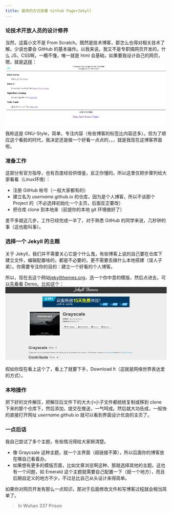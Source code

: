 ```yaml
---
title: 最快的方式部署 Github Page+Jekyll
---
```


### 论技术开放人员的设计修养
当然，这篇小文不是 From Scratch。既然是技术博客，那怎么也得对相关技术了解。少说也要会 GitHub 的基本操作。以我来说，我又不是专职搞网页开发的，什么 JS，CSS啊，一概不懂，唯一就是 html 会基础，如果要我设计自己的网页，嗯，就是[这样](http://wi-cuckoo.github.io/)：
![main page](/img/wiblog.jpg)

我称这是 GNU-Style，简单，专注内容（有些博客的标签比内容还多）。但为了顺应这个看脸的时代，我决定还是做一个好看一点点的，，，就是我现在这博客界面啦。

### 准备工作

这部分有官方指导，也有百度经验供借鉴，反正你懂的。所以这里仅把步骤列给大家看看（Linux环境）：

- 注册 GitHub 帐号（一般大家都有的）
- 建立名为 *username*.github.io 的仓库，因为是个人博客，所以不谈那个 Project 的（不必选择初始化一个主页，后面反正要改）
- 把仓库 clone 到本地来（前提你的本地 git 环境做好了）

差不多就这几步，工作已经完成一半了，对于熟悉 GitHub 的同学来说，几秒钟的事（这也能叫事）。

### 选择一个 Jekyll 的主题

关于 Jekyll，我们并不需要关心它是个什么鬼，有些博客上说的自己要在仓库下建立文件，编辑配置啥的，都是不必要的，更不需要去搞什么本地搭建（误人子弟）。你需要专注你的目的：建立一个好看的个人博客。

所以，现在去这个网站[jekyllthemes.org](http://jekyllthemes.org/)，选一个你中意的模版，然后点进去，可以先看看 Demo。比如这个：
![](/img/grayscale.png)

假如你现在看上这个了，看上了就要下手，Download It（这就是网络世界表达爱的方式）。

### 本地操作

把下好的文件解压，把解压后文件下的大大小小子文件都统统复制或移到 clone 下来的那个仓库下，然后添加，提交在推送，一气呵成。然后就大功告成，一般快的直接打开网址 *username*.github.io 就可以看到界面设计优良的主页了。

### 一点后话

我自己尝试了多个主题，有些情况得给大家掰清楚。

- 像 Graycsale 这种主题，就一个主界面（超链接不算），所以后面你的博客放在哪自己看着办。
- 如果想有更多的模版页面，比如文章浏览啊这种，那就选择其他的主题。这也有一个问题，如 Emerald 这个主题就需要自己配置一下（就一个地方），而且后期自定义的地方不少，不过总比自己从头设计来得简单。

如果你对网页开发有那么一点知识，那对于后面修改文件和写博客过程就会相当简单了。

> In Wuhan 337 Prison
